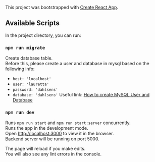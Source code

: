 This project was bootstrapped with [Create React App](https://github.com/facebook/create-react-app).

## Available Scripts

In the project directory, you can run:

### `npm run migrate`
Create database table. <br>
Before this, please create a user and database in mysql based on the following info: <br>
- `host: 'localhost'` 
- `user: 'lauretta'`
- `password: 'dahlsens'`
- `database: 'dahlsens'`
Useful link: [How to create MySQL User and Database](https://www.a2hosting.sg/kb/developer-corner/mysql/managing-mysql-databases-and-users-from-the-command-line)

### `npm run dev`

Runs `npm run start` and `npm run start:server` concurrently.<br>
Runs the app in the development mode.<br>
Open [http://localhost:3000](http://localhost:3000) to view it in the browser.<br>
Backend server will be running on port 5000. 

The page will reload if you make edits.<br>
You will also see any lint errors in the console.
